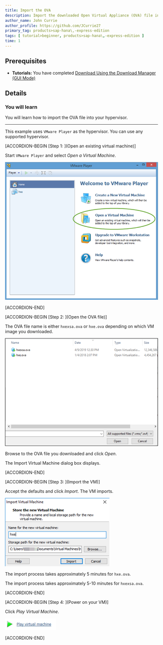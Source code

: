 ```yaml
---
title: Import the OVA
description: Import the downloaded Open Virtual Appliance (OVA) file into your hypervisor to begin using SAP HANA 2.0, express edition.
author_name: John Currie
author_profile: https://github.com/JCurrie27
primary_tag: products>sap-hana\,-express-edition
tags: [ tutorial>beginner, products>sap-hana\,-express-edition ]
time: 1
---
```


<!-- loiofd337714a73f45cea49e20d6594d1109 -->

## Prerequisites
 - **Tutorials:** You have completed [Download Using the Download Manager (GUI Mode)](https://developers.sap.com/tutorials/hxe-ua-download-vm.html) 

## Details
### You will learn
You will learn how to import the OVA file into your hypervisor.

---

This example uses `VMware Player` as the hypervisor. You can use any supported hypervisor.

[ACCORDION-BEGIN [Step 1: ](Open an existing virtual machine)]

Start `VMware Player` and select *Open a Virtual Machine*.

![HXE_vmware_import_3](HXE_vmware_import_3.png)

[ACCORDION-END]

[ACCORDION-BEGIN [Step 2: ](Open the OVA file)]

The OVA file name is either `hxexsa.ova` or `hxe.ova` depending on which VM image you downloaded.

![Import_the_OVA_1](Import_the_OVA_1.png)

Browse to the OVA file you downloaded and click *Open*.

The Import Virtual Machine dialog box displays.

[ACCORDION-END]

[ACCORDION-BEGIN [Step 3: ](Import the VM)]

Accept the defaults and click *Import*. The VM imports.

![Import_OVA_2](Import_OVA_2.png)

The import process takes approximately 5 minutes for `hxe.ova`.

The import process takes approximately 5-10 minutes for `hxexsa.ova`.

[ACCORDION-END]

[ACCORDION-BEGIN [Step 4: ](Power on your VM)]

Click *Play Virtual Machine*.

![Play_VM_0](Play_VM_0.png)

[ACCORDION-END]


